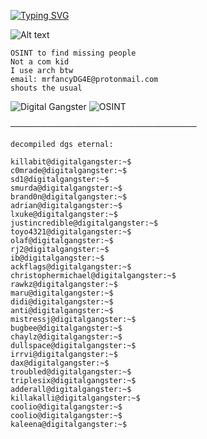 

[![Typing SVG](https://readme-typing-svg.herokuapp.com?size=28&duration=4000&color=00FF00&center=true&vCenter=true&lines=digital+gangster)](https://git.io/typing-svg)


![Alt text](https://i.imgur.com/krBb85h.jpeg)



```
OSINT to find missing people
Not a com kid
I use arch btw
email: mrfancyDG4E@protonmail.com
shouts the usual
```
![Digital Gangster](https://img.shields.io/badge/Digital-Gangster-brightgreen?logo=github)
![OSINT](https://img.shields.io/badge/OSINT-blue?logo=data:image/png;base64,iVBORw0KGgoAAAANSUhEUgAAAAoAAAAKCAYAAACNMs+9AAAAHklEQVQYV2NkYGD4z0AEYBxVSFIA1Z2VgAEAfZkI/g/BgLgAAAABJRU5ErkJggg==)


──────────────────────────────

```
decompiled dgs eternal:

killabit@digitalgangster:~$ 
c0mrade@digitalgangster:~$ 
sd1@digitalgangster:~$ 
smurda@digitalgangster:~$ 
brand0n@digitalgangster:~$ 
adrian@digitalgangster:~$ 
lxuke@digitalgangster:~$ 
justincredible@digitalgangster:~$ 
toyo4321@digitalgangster:~$ 
olaf@digitalgangster:~$ 
rj2@digitalgangster:~$ 
ib@digitalgangster:~$ 
ackflags@digitalgangster:~$ 
christophermichael@digitalgangster:~$ 
rawkz@digitalgangster:~$ 
maru@digitalgangster:~$ 
didi@digitalgangster:~$ 
anti@digitalgangster:~$ 
mistressj@digitalgangster:~$ 
bugbee@digitalgangster:~$ 
chaylz@digitalgangster:~$ 
dullspace@digitalgangster:~$
irrvi@digitalgangster:~$
dax@digitalgangster:~$
troubled@digitalgangster:~$
triplesix@digitalgangster:~$
adderall@digitalgangster:~$
killakalli@digitalgangster:~$
coolio@digitalgangster:~$
coolio@digitalgangster:~$
kaleena@digitalgangster:~$
```
